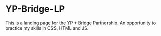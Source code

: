 # YP-Bridge-LP
This is a landing page for the YP + Bridge Partnership. An opportunity to practice my skills in CSS, HTML and JS.
